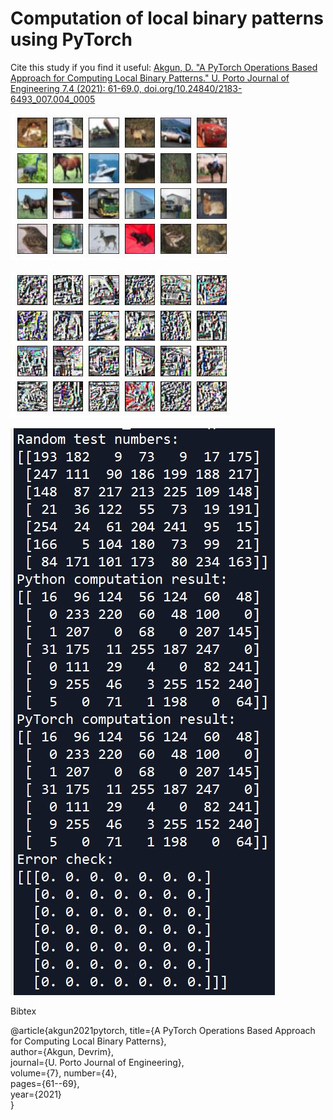 # Computation of local binary patterns using PyTorch

Cite this study if you find it useful:
[Akgun, D. "A PyTorch Operations Based Approach for Computing Local Binary Patterns." U. Porto Journal of Engineering 7.4 (2021): 61-69.0,  doi.org/10.24840/2183-6493_007.004_0005 ](https://www.researchgate.net/publication/356572689_PyTorch_Operations_Based_Approach_for_Computing_Local_Binary_Patterns)


![alt text](img/FigureCifar10.jpg)


![alt text](img/FigureCifar10_lbp.jpg)


![alt text](img/example_test.jpg)






Bibtex

@article{akgun2021pytorch,
  title={A PyTorch Operations Based Approach for Computing Local Binary Patterns},  
  author={Akgun, Devrim},  
  journal={U. Porto Journal of Engineering},  
  volume={7},
  number={4},  
  pages={61--69},  
  year={2021}  
}
